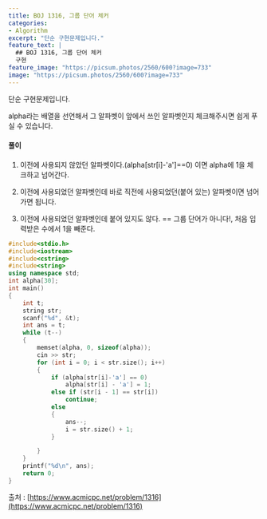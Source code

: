 ```yaml
---
title: BOJ 1316, 그룹 단어 체커
categories:
- Algorithm
excerpt: "단순 구현문제입니다."
feature_text: |
  ## BOJ 1316, 그룹 단어 체커
  구현
feature_image: "https://picsum.photos/2560/600?image=733"
image: "https://picsum.photos/2560/600?image=733"
---
```


단순 구현문제입니다.

alpha라는 배열을 선언해서 그 알파벳이 앞에서 쓰인 알파벳인지 체크해주시면 쉽게 푸실 수 있습니다.

<h4>풀이</h4> 

1. 이전에 사용되지 않았던 알파벳이다.(alpha[str[i]-'a']==0) 이면 alpha에 1을 체크하고 넘어간다.

2. 이전에 사용되었던 알파벳인데 바로 직전에 사용되었던(붙어 있는) 알파벳이면 넘어가면 됩니다.

3. 이전에 사용되었던 알파벳인데 붙어 있지도 않다. == 그룹 단어가 아니다!,  처음 입력받은 수에서 1을 빼준다.
​
```c++
#include<stdio.h>
#include<iostream>
#include<cstring>
#include<string>
using namespace std;
int alpha[30];
int main()
{
	int t;
	string str;
	scanf("%d", &t);
	int ans = t;
	while (t--)
	{
		memset(alpha, 0, sizeof(alpha));
		cin >> str;
		for (int i = 0; i < str.size(); i++)
		{
			if (alpha[str[i]-'a'] == 0)
				alpha[str[i] - 'a'] = 1;
			else if (str[i - 1] == str[i])
				continue;
			else
			{
				ans--;
				i = str.size() + 1;
			}

		}
	}
	printf("%d\n", ans);
	return 0;
}
```

출처 : [https://www.acmicpc.net/problem/1316](https://www.acmicpc.net/problem/1316)